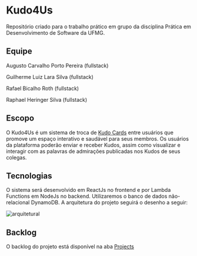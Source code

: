 # Kudo4Us

Repositório criado para o trabalho prático em grupo da disciplina Prática em Desenvolvimento de Software da UFMG.

## Equipe

Augusto Carvalho Porto Pereira (fullstack)

Guilherme Luiz Lara Silva (fullstack)

Rafael Bicalho Roth (fullstack)

Raphael Heringer Silva (fullstack)

## Escopo

O Kudo4Us é um sistema de troca de [Kudo Cards](https://management30.com/practice/kudo-cards/) entre usuários que promove um espaço interativo e saudável para seus membros. Os usuários da plataforma poderão enviar e receber Kudos, assim como visualizar e interagir com as palavras de admirações publicadas nos Kudos de seus colegas.

## Tecnologias

O sistema será desenvolvido em ReactJs no frontend e por Lambda Functions em NodeJs no backend. Utilizaremos o banco de dados não-relacional DynamoDB. A arquitetura do projeto seguirá o desenho a seguir:

![arquitetural](https://user-images.githubusercontent.com/23284555/138171679-4ad15be5-2f7d-4af9-a07a-445cc3456148.png)

## Backlog

O backlog do projeto está disponível na aba [Projects](https://github.com/Augustonildo/kudo-cards/projects)
